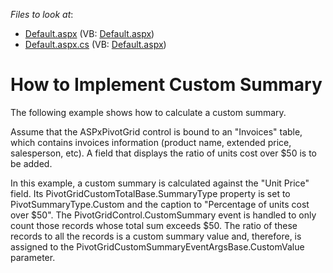 <!-- default file list -->
*Files to look at*:

* [Default.aspx](./CS/ASPxPivotGrid_ImplementCustomSummary/Default.aspx) (VB: [Default.aspx](./VB/ASPxPivotGrid_ImplementCustomSummary/Default.aspx))
* [Default.aspx.cs](./CS/ASPxPivotGrid_ImplementCustomSummary/Default.aspx.cs) (VB: [Default.aspx](./VB/ASPxPivotGrid_ImplementCustomSummary/Default.aspx))
<!-- default file list end -->
# How to Implement Custom Summary


<p>The following example shows how to calculate a custom summary.</p><p>Assume that the ASPxPivotGrid control is bound to an "Invoices" table, which contains invoices information (product name, extended price, salesperson, etc). A field that displays the ratio of units cost over $50 is to be added.</p><p>In this example, a custom summary is calculated against the "Unit Price" field. Its PivotGridCustomTotalBase.SummaryType property is set to PivotSummaryType.Custom and the caption to "Percentage of units cost over $50". The PivotGridControl.CustomSummary event is handled to only count those records whose total sum exceeds $50. The ratio of these records to all the records is a custom summary value and, therefore, is assigned to the PivotGridCustomSummaryEventArgsBase.CustomValue parameter.</p>

<br/>


